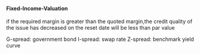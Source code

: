 #### Fixed-Income-Valuation

if the required margin is greater than the quoted margin,the credit quality of the issue has decreased on the reset date will be less than par value

G-spread: government bond
I-spread: swap rate
Z-spread: benchmark yield curve